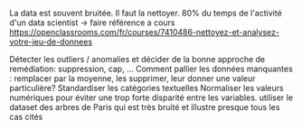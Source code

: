 La data est souvent bruitée. Il faut la nettoyer.
80% du temps de l'activité d'un data scientist
-> faire référence a cours https://openclassrooms.com/fr/courses/7410486-nettoyez-et-analysez-votre-jeu-de-donnees


Détecter les outliers / anomalies et décider de  la bonne approche de remédiation: suppression, cap, …
Comment pallier les données manquantes : remplacer par la moyenne, les supprimer, leur donner une valeur particulière?
Standardiser les catégories textuelles
Normaliser les valeurs numériques  pour éviter une trop forte disparité entre les variables.
utiliser le dataset des arbres de Paris qui est très bruité  et illustre presque tous les cas cités
